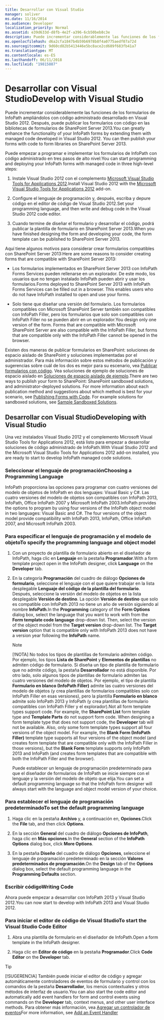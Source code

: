 ```yaml
---
title: Desarrollar con Visual Studio
manager: soliver
ms.date: 11/16/2014
ms.audience: Developer
localization_priority: Normal
ms.assetid: e39d633d-d8fb-4e2f-a396-6cb50beb8c3e
description: Puede incrementar considerablemente las funciones de los formularios de InfoPath ampliándolos con código administrado desarrollado en Visual Studio 2012. Después, puede publicar los formularios con código en las bibliotecas de formularios de SharePoint Server 2013.
ms.openlocfilehash: d6a2cfa1847b4b59b6978b8f4a0775aedf07a72d
ms.sourcegitcommit: 9d60cd82b5413446e5bc8ace2cd689f683fb41a7
ms.translationtype: MT
ms.contentlocale: es-ES
ms.lasthandoff: 06/11/2018
ms.locfileid: "19815887"
---
```

# <a name="develop-with-visual-studio"></a><span data-ttu-id="ad7c8-104">Desarrollar con Visual Studio</span><span class="sxs-lookup"><span data-stu-id="ad7c8-104">Develop with Visual Studio</span></span>

<span data-ttu-id="ad7c8-p102">Puede incrementar considerablemente las funciones de los formularios de InfoPath ampliándolos con código administrado desarrollado en Visual Studio 2012. Después, puede publicar los formularios con código en las bibliotecas de formularios de SharePoint Server 2013.</span><span class="sxs-lookup"><span data-stu-id="ad7c8-p102">You can greatly enhance the functionality of your InfoPath forms by extending them with managed code developed in Visual Studio 2012. You can then publish your forms with code to form libraries on SharePoint Server 2013.</span></span>
  
<span data-ttu-id="ad7c8-107">Puede empezar a programar e implementar los formularios de InfoPath con código administrado en tres pasos de alto nivel:</span><span class="sxs-lookup"><span data-stu-id="ad7c8-107">You can start programming and deploying your InfoPath forms with managed code in three high-level steps:</span></span>
  
1. <span data-ttu-id="ad7c8-108">Instale Visual Studio 2012 con el complemento [Microsoft Visual Studio Tools for Applications 2012](http://www.microsoft.com/en-us/download/details.aspx?id=38807).</span><span class="sxs-lookup"><span data-stu-id="ad7c8-108">Install Visual Studio 2012 with the [Microsoft Visual Studio Tools for Applications 2012](http://www.microsoft.com/en-us/download/details.aspx?id=38807) add-on.</span></span> 
    
2. <span data-ttu-id="ad7c8-109">Configure el lenguaje de programación y, después, escriba y depure código en el editor de código de Visual Studio 2012.</span><span class="sxs-lookup"><span data-stu-id="ad7c8-109">Set your programming language, and then write and debug code in the Visual Studio 2012 code editor.</span></span>
    
3. <span data-ttu-id="ad7c8-110">Cuando termine de diseñar el formulario y desarrollar el código, podrá publicar la plantilla de formulario en SharePoint Server 2013.</span><span class="sxs-lookup"><span data-stu-id="ad7c8-110">When you have finished designing the form and developing your code, the form template can be published to SharePoint Server 2013.</span></span>
    
<span data-ttu-id="ad7c8-111">Aquí tiene algunos motivos para considerar crear formularios compatibles con SharePoint Server 2013:</span><span class="sxs-lookup"><span data-stu-id="ad7c8-111">Here are some reasons to consider creating forms that are compatible with SharePoint Server 2013:</span></span>
  
- <span data-ttu-id="ad7c8-p103">Los formularios implementados en SharePoint Server 2013 con InfoPath Forms Services pueden rellenarse en un explorador. De este modo, los usuarios que no tengan instalado InfoPath pueden abrir y usar los formularios.</span><span class="sxs-lookup"><span data-stu-id="ad7c8-p103">Forms deployed to SharePoint Server 2013 with InfoPath Forms Services can be filled out in a browser. This enables users who do not have InfoPath installed to open and use your forms.</span></span>
    
- <span data-ttu-id="ad7c8-p104">Solo tiene que diseñar una versión del formulario. Los formularios compatibles con Microsoft SharePoint Server también son compatibles con InfoPath Filler, pero los formularios que solo son compatibles con InfoPath Filler no se pueden abrir en un explorador.</span><span class="sxs-lookup"><span data-stu-id="ad7c8-p104">You design only one version of the form. Forms that are compatible with Microsoft SharePoint Server are also compatible with the InfoPath Filler, but forms that are compatible only with the InfoPath Filler cannot be opened in the browser.</span></span>
    
<span data-ttu-id="ad7c8-p105">Existen dos maneras de publicar formularios en SharePoint: soluciones de espacio aislado de SharePoint y soluciones implementadas por el administrador. Para más información sobre estos métodos de publicación y sugerencias sobre cuál de los dos es mejor para su escenario, vea [Publicar formularios con código](publishing-forms-with-code.md). Vea soluciones de ejemplo de soluciones de espacio aislado en [Soluciones de espacio aislado de ejemplo](sample-sandboxed-solutions.md).</span><span class="sxs-lookup"><span data-stu-id="ad7c8-p105">There are two ways to publish your form to SharePoint: SharePoint sandboxed solutions, and administrator-deployed solutions. For more information about each publication method and suggestions about which method is best for your scenario, see [Publishing Forms with Code](publishing-forms-with-code.md). For example solutions for sandboxed solutions, see [Sample Sandboxed Solutions](sample-sandboxed-solutions.md).</span></span>
  
## <a name="developing-with-visual-studio"></a><span data-ttu-id="ad7c8-119">Desarrollar con Visual Studio</span><span class="sxs-lookup"><span data-stu-id="ad7c8-119">Developing with Visual Studio</span></span>

<span data-ttu-id="ad7c8-120">Una vez instalados Visual Studio 2012 y el complemento Microsoft Visual Studio Tools for Applications 2012, está listo para empezar a desarrollar soluciones de código administrado de InfoPath.</span><span class="sxs-lookup"><span data-stu-id="ad7c8-120">With Visual Studio 2012 and the Microsoft Visual Studio Tools for Applications 2012 add-on installed, you are ready to start to develop InfoPath managed code solutions.</span></span>
  
### <a name="choosing-a-programming-language"></a><span data-ttu-id="ad7c8-121">Seleccionar el lenguaje de programación</span><span class="sxs-lookup"><span data-stu-id="ad7c8-121">Choosing a Programming Language</span></span>

<span data-ttu-id="ad7c8-p106">InfoPath proporciona las opciones para programar con cuatro versiones del modelo de objetos de InfoPath en dos lenguajes: Visual Basic y C#. Las cuatro versiones del modelo de objetos son compatibles con InfoPath 2013, InfoPath, Office InfoPath 2007 y Microsoft InfoPath 2003.</span><span class="sxs-lookup"><span data-stu-id="ad7c8-p106">InfoPath provides the options to program by using four versions of the InfoPath object model in two languages: Visual Basic and C#. The four versions of the object model provide compatibility with InfoPath 2013, InfoPath, Office InfoPath 2007, and Microsoft InfoPath 2003.</span></span>
  
### <a name="to-specify-the-programming-language-and-object-model"></a><span data-ttu-id="ad7c8-124">Para especificar el lenguaje de programación y el modelo de objeto</span><span class="sxs-lookup"><span data-stu-id="ad7c8-124">To specify the programming language and object model</span></span>

1. <span data-ttu-id="ad7c8-125">Con un proyecto de plantilla de formulario abierto en el diseñador de InfoPath, haga clic en **Lenguaje** en la pestaña **Programador**.</span><span class="sxs-lookup"><span data-stu-id="ad7c8-125">With a form template project open in the InfoPath designer, click **Language** on the **Developer** tab.</span></span> 
    
2. <span data-ttu-id="ad7c8-p107">En la categoría **Programación** del cuadro de diálogo **Opciones de formulario**, seleccione el lenguaje con el que quiere trabajar en la lista desplegable **Lenguaje del código de la plantilla del formulario**. Después, seleccione la versión del modelo de objetos en la lista desplegable **Versión de destino**. La opción **Versión de destino** que solo es compatible con InfoPath 2013 no tiene un año de versión siguiendo al nombre **InfoPath**.</span><span class="sxs-lookup"><span data-stu-id="ad7c8-p107">In the **Programming** category of the **Form Options** dialog box, select the language that you want to work with from the **Form template code language** drop-down list. Then, select the version of the object model from the **Target version** drop-down list. The **Target version** option that is compatible only with InfoPath 2013 does not have a version year following the **InfoPath** name.</span></span> 
    
    > [!NOTE]
    > <span data-ttu-id="ad7c8-p108">[!NOTA] No todos los tipos de plantillas de formulario admiten código. Por ejemplo, los tipos **Lista de SharePoint** y **Elementos de plantillas** no admiten código de formulario. Si diseña un tipo de plantilla de formulario que no admite código, la pestaña **Desarrollador** no está disponible. Por otro lado, solo algunos tipos de plantillas de formulario admiten las cuatro versiones del modelo de objetos. Por ejemplo, el tipo de plantilla **Formulario en blanco (InfoPath Filler)** admite las cuatro versiones del modelo de objetos (y crea plantillas de formularios compatibles solo con InfoPath Filler en esas versiones), pero la plantilla **Formulario en blanco** admite solo InfoPath 2013 y InfoPath (y crea plantillas de formulario compatibles con InfoPath Filler y el explorador).</span><span class="sxs-lookup"><span data-stu-id="ad7c8-p108">Not all form template types support code. For example, the **SharePoint List** form template type and **Template Parts** do not support form code. When designing a form template type that does not support code, the **Developer** tab will not be available. Also, only some form template types support all four versions of the object model. For example, the **Blank Form (InfoPath Filler)** template type supports all four versions of the object model (and creates form template that are compatible only with the InfoPath Filler in those versions), but the **Blank Form** template supports only InfoPath 2013 and InfoPath (and creates form templates that are compatible with both the InfoPath Filler and the browser).</span></span> 
  
    <span data-ttu-id="ad7c8-134">Puede establecer un lenguaje de programación predeterminado para que el diseñador de formularios de InfoPath se inicie siempre con el lenguaje y la versión del modelo de objeto que elija.</span><span class="sxs-lookup"><span data-stu-id="ad7c8-134">You can set a default programming language so that the InfoPath form designer will always start with the language and object model version of your choice.</span></span>
    
### <a name="to-set-the-default-programming-language"></a><span data-ttu-id="ad7c8-135">Para establecer el lenguaje de programación predeterminado</span><span class="sxs-lookup"><span data-stu-id="ad7c8-135">To set the default programming language</span></span>

1. <span data-ttu-id="ad7c8-136">Haga clic en la pestaña **Archivo** y, a continuación en, **Opciones**.</span><span class="sxs-lookup"><span data-stu-id="ad7c8-136">Click the **File** tab, and then click **Options**.</span></span>
    
2. <span data-ttu-id="ad7c8-137">En la sección **General** del cuadro de diálogo **Opciones de InfoPath**, haga clic en **Más opciones**.</span><span class="sxs-lookup"><span data-stu-id="ad7c8-137">In the **General** section of the **InfoPath Options** dialog box, click **More Options**.</span></span>
    
3. <span data-ttu-id="ad7c8-138">En la pestaña **Diseño** del cuadro de diálogo **Opciones**, seleccione el lenguaje de programación predeterminado en la sección **Valores predeterminados de programación**.</span><span class="sxs-lookup"><span data-stu-id="ad7c8-138">On the **Design** tab of the **Options** dialog box, select the default programming language in the **Programming Defaults** section.</span></span> 
    
### <a name="writing-code"></a><span data-ttu-id="ad7c8-139">Escribir código</span><span class="sxs-lookup"><span data-stu-id="ad7c8-139">Writing Code</span></span>

<span data-ttu-id="ad7c8-140">Ahora puede empezar a desarrollar con InfoPath 2013 y Visual Studio 2012.</span><span class="sxs-lookup"><span data-stu-id="ad7c8-140">You can now start to develop with InfoPath 2013 and Visual Studio 2012.</span></span> 
  
### <a name="to-start-the-visual-studio-code-editor"></a><span data-ttu-id="ad7c8-141">Para iniciar el editor de código de Visual Studio</span><span class="sxs-lookup"><span data-stu-id="ad7c8-141">To start the Visual Studio Code Editor</span></span>

1. <span data-ttu-id="ad7c8-142">Abra una plantilla de formulario en el diseñador de InfoPath.</span><span class="sxs-lookup"><span data-stu-id="ad7c8-142">Open a form template in the InfoPath designer.</span></span>
    
2. <span data-ttu-id="ad7c8-143">Haga clic en **Editor de código** en la pestaña **Programador**.</span><span class="sxs-lookup"><span data-stu-id="ad7c8-143">Click **Code Editor** on the **Developer** tab.</span></span> 
    
> [!TIP]
> <span data-ttu-id="ad7c8-144">[!SUGERENCIA] También puede iniciar el editor de código y agregar automáticamente controladores de eventos de formulario y control con los comandos de la pestaña **Desarrollador**, los menús contextuales y otros métodos de interfaz de usuario.</span><span class="sxs-lookup"><span data-stu-id="ad7c8-144">You can also start the code editor and automatically add event handlers for form and control events using commands on the **Developer** tab, context menus, and other user interface methods.</span></span> <span data-ttu-id="ad7c8-145">Para obtener más información, vea [Agregar un controlador de eventos](how-to-add-an-event-handler.md)</span><span class="sxs-lookup"><span data-stu-id="ad7c8-145">For more information, see [Add an Event Handler](how-to-add-an-event-handler.md)</span></span>
  

